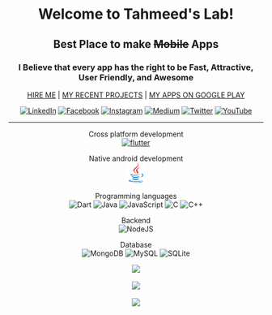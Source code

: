 <div align="center">

# Welcome to Tahmeed's Lab!
## Best Place to make ~~Mobile~~ Apps
### I Believe that every app has the right to be Fast, Attractive, User Friendly, and Awesome
 
[HIRE ME](https://tahmeedul.com/get-started) | 
[MY RECENT PROJECTS](https://projects.tahmeedul.com) | 
[MY APPS ON GOOGLE PLAY](http://googleplay.tahmeedul.com)
 
[![LinkedIn](https://img.shields.io/badge/LinkedIn-%230077B5.svg?logo=linkedin&logoColor=white)](https://linkedin.com/in/TheTahmeed) 
[![Facebook](https://img.shields.io/badge/Facebook-%231877F2.svg?logo=Facebook&logoColor=white)](https://facebook.com/TheTahmeed) 
[![Instagram](https://img.shields.io/badge/Instagram-%23E4405F.svg?logo=Instagram&logoColor=white)](https://instagram.com/TheTahmeed) 
[![Medium](https://img.shields.io/badge/Medium-12100E?logo=medium&logoColor=white)](https://medium.com/@thetahmeed) 
[![Twitter](https://img.shields.io/badge/Twitter-%231DA1F2.svg?logo=Twitter&logoColor=white)](https://twitter.com/TheTahmeed) 
[![YouTube](https://img.shields.io/badge/YouTube-%23FF0000.svg?logo=YouTube&logoColor=white)](https://youtube.com/c/TheTahmeed)
 
<hr/>
Cross platform development<br><a href="https://flutter.dev" target="_blank" rel="noreferrer"> <img src="https://www.vectorlogo.zone/logos/flutterio/flutterio-icon.svg" alt="flutter" width="40" height="40"/> </a>

Native android development<br><a href="https://www.java.com" target="_blank" rel="noreferrer"> <img src="https://raw.githubusercontent.com/devicons/devicon/master/icons/java/java-original.svg" alt="java" width="40" height="40"/> </a>

Programming languages<br>
![Dart](https://img.shields.io/badge/dart-%230175C2.svg?style=flat&logo=dart&logoColor=white) 
![Java](https://img.shields.io/badge/java-%23ED8B00.svg?style=flat&logo=java&logoColor=white) 
![JavaScript](https://img.shields.io/badge/javascript-%23323330.svg?style=flat&logo=javascript&logoColor=%23F7DF1E) 
![C](https://img.shields.io/badge/c-%2300599C.svg?style=flat&logo=c&logoColor=white) 
![C++](https://img.shields.io/badge/c++-%2300599C.svg?style=flat&logo=c%2B%2B&logoColor=white)

Backend<br>![NodeJS](https://img.shields.io/badge/node.js-6DA55F?style=flat&logo=node.js&logoColor=white)

Database<br>![MongoDB](https://img.shields.io/badge/MongoDB-%234ea94b.svg?style=flat&logo=mongodb&logoColor=white) ![MySQL](https://img.shields.io/badge/mysql-%2300f.svg?style=flat&logo=mysql&logoColor=white) ![SQLite](https://img.shields.io/badge/sqlite-%2307405e.svg?style=flat&logo=sqlite&logoColor=white) 

</hr>

![](https://github-readme-stats.vercel.app/api?username=TheTahmeed&theme=dark&hide_border=false&include_all_commits=false&count_private=true)
<!--![](https://github-readme-streak-stats.herokuapp.com/?user=TheTahmeed&theme=dark&hide_border=false)<br/>-->
![](https://github-readme-stats.vercel.app/api/top-langs/?username=TheTahmeed&theme=dark&hide_border=false&include_all_commits=false&count_private=true&layout=compact)



<!--
[![](https://visitcount.itsvg.in/api?id=TheTahmeed&icon=5&color=1)](https://visitcount.itsvg.in)

  [![BuyMeACoffee](https://img.shields.io/badge/Buy%20Me%20a%20Coffee-ffdd00?style=for-the-badge&logo=buy-me-a-coffee&logoColor=black)](https://buymeacoffee.com/tahmeed) 
-->

![](https://img.shields.io/static/v1?label=Profile+views&message=1,700,547,406+😏&color=blue)


</div>
